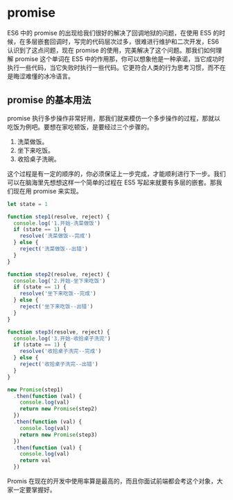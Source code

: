 # promise

ES6 中的 promise 的出现给我们很好的解决了回调地狱的问题，在使用 ES5 的时候，在多层嵌套回调时，写完的代码层次过多，很难进行维护和二次开发，ES6 认识到了这点问题，现在 promise 的使用，完美解决了这个问题。那我们如何理解 promise 这个单词在 ES5 中的作用那，你可以想象他是一种承诺，当它成功时执行一些代码，当它失败时执行一些代码。它更符合人类的行为思考习惯，而不在是晦涩难懂的冰冷语言。

## promise 的基本用法

promise 执行多步操作非常好用，那我们就来模仿一个多步操作的过程，那就以吃饭为例吧。要想在家吃顿饭，是要经过三个步骤的。

1.  洗菜做饭。
2.  坐下来吃饭。
3.  收拾桌子洗碗。

这个过程是有一定的顺序的，你必须保证上一步完成，才能顺利进行下一步。我们可以在脑海里先想想这样一个简单的过程在 ES5 写起来就要有多层的嵌套。那我们现在用 promise 来实现。

```js
let state = 1

function step1(resolve, reject) {
  console.log('1.开始-洗菜做饭')
  if (state == 1) {
    resolve('洗菜做饭--完成')
  } else {
    reject('洗菜做饭--出错')
  }
}

function step2(resolve, reject) {
  console.log('2.开始-坐下来吃饭')
  if (state == 1) {
    resolve('坐下来吃饭--完成')
  } else {
    reject('坐下来吃饭--出错')
  }
}

function step3(resolve, reject) {
  console.log('3.开始-收拾桌子洗完')
  if (state == 1) {
    resolve('收拾桌子洗完--完成')
  } else {
    reject('收拾桌子洗完--出错')
  }
}

new Promise(step1)
  .then(function (val) {
    console.log(val)
    return new Promise(step2)
  })
  .then(function (val) {
    console.log(val)
    return new Promise(step3)
  })
  .then(function (val) {
    console.log(val)
    return val
  })
```

Promis 在现在的开发中使用率算是最高的，而且你面试前端都会考这个对象，大家一定要掌握好。
